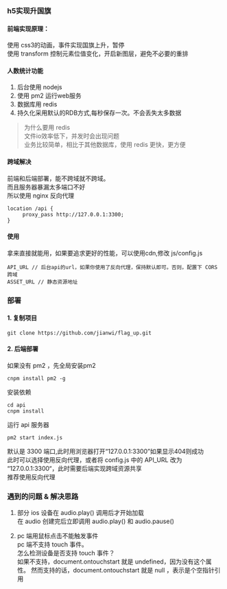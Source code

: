 ### h5实现升国旗
#### 前端实现原理：
使用 css3的动画，事件实现国旗上升，暂停  
使用 transform 控制元素位值变化，开启新图层，避免不必要的重排

#### 人数统计功能
1. 后台使用 nodejs  
2. 使用 pm2 运行web服务  
3. 数据库用 redis 
4. 持久化采用默认的RDB方式,每秒保存一次。不会丢失太多数据

> 为什么要用 redis  
> 文件io效率低下，并发时会出现问题  
> 业务比较简单，相比于其他数据库，使用 redis 更快，更方便

#### 跨域解决
前端和后端部署，能不跨域就不跨域。  
而且服务器暴漏太多端口不好   
所以使用 nginx 反向代理
```
location /api {
	 proxy_pass http://127.0.0.1:3300;
}
```

#### 使用
拿来直接就能用，如果要追求更好的性能，可以使用cdn,修改
js/config.js
```
API_URL // 后台api的url，如果你使用了反向代理，保持默认即可。否则，配置下 CORS 跨域
ASSET_URL // 静态资源地址
```
### 部署
#### 1. 复制项目
```shell script
git clone https://github.com/jianwi/flag_up.git
```
#### 2. 后端部署
如果没有 pm2 ，先全局安装pm2
```shell script
cnpm install pm2 -g
```
安装依赖
```shell script
cd api
cnpm install
``` 
运行 api 服务器
```shell script
pm2 start index.js
```
默认是 3300 端口,此时用浏览器打开“127.0.0.1:3300”如果显示404则成功  
此时可以选择使用反向代理，或者将 config.js 中的 API_URL 改为 “127.0.0.1:3300“，此时需要后端实现跨域资源共享  
推荐使用反向代理


### 遇到的问题 & 解决思路
1. 部分 ios 设备在 audio.play() 调用后才开始加载  
在 audio 创建完后立即调用 audio.play() 和 audio.pause()

2. pc 端用鼠标点击不能触发事件  
pc 端不支持 touch 事件。  
怎么检测设备是否支持 touch 事件？  
如果不支持，document.ontouchstart 就是 undefined，因为没有这个属性。
然而支持的话，document.ontouchstart 就是 null ，表示是个空指针引用


